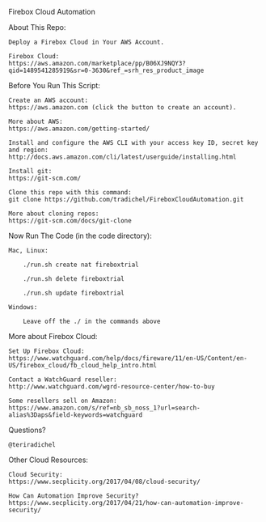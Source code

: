 Firebox Cloud Automation

About This Repo:

    Deploy a Firebox Cloud in Your AWS Account.

    Firebox Cloud: 
    https://aws.amazon.com/marketplace/pp/B06XJ9NQY3?qid=1489541285919&sr=0-3630&ref_=srh_res_product_image
    

Before You Run This Script:

    Create an AWS account:
    https://aws.amazon.com (click the button to create an account).

    More about AWS:
    https://aws.amazon.com/getting-started/

    Install and configure the AWS CLI with your access key ID, secret key and region: 
    http://docs.aws.amazon.com/cli/latest/userguide/installing.html

    Install git:
    https://git-scm.com/

    Clone this repo with this command: 
    git clone https://github.com/tradichel/FireboxCloudAutomation.git

    More about cloning repos:
    https://git-scm.com/docs/git-clone

Now Run The Code (in the code directory):

    Mac, Linux:

        ./run.sh create nat fireboxtrial 

        ./run.sh delete fireboxtrial

        ./run.sh update fireboxtrial

    Windows:
    
        Leave off the ./ in the commands above

More about Firebox Cloud:

    Set Up Firebox Cloud:
    https://www.watchguard.com/help/docs/fireware/11/en-US/Content/en-US/firebox_cloud/fb_cloud_help_intro.html

    Contact a WatchGuard reseller:
    http://www.watchguard.com/wgrd-resource-center/how-to-buy

    Some resellers sell on Amazon:
    https://www.amazon.com/s/ref=nb_sb_noss_1?url=search-alias%3Daps&field-keywords=watchguard

Questions?

    @teriradichel

Other Cloud Resources:

    Cloud Security:
    https://www.secplicity.org/2017/04/08/cloud-security/

    How Can Automation Improve Security?
    https://www.secplicity.org/2017/04/21/how-can-automation-improve-security/